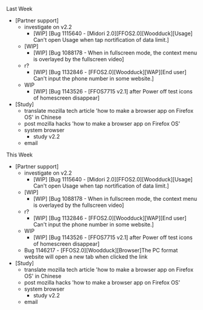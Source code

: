 Last Week

* [Partner support]
  - investigate on v2.2
    - [WIP] [Bug 1115640 - [Midori 2.0][FFOS2.0][Woodduck][Usage] Can't open Usage when tap nortification of data limit.]
  - [WIP]
    - [WIP] [Bug 1088178 - When in fullscreen mode, the context menu is overlayed by the fullscreen video]
  - r?
    - [WIP] [Bug 1132846 - [FFOS2.0][Woodduck][WAP][End user] Can't input the phone number in some website.]
  - WIP
    - [WIP] [Bug 1143526 - [FFOS7715 v2.1] after Power off test icons of homescreen disappear]
* [Study]
  - translate mozilla tech article 'how to make a browser app on Firefox OS' in Chinese
  - post mozilla hacks 'how to make a browser app on Firefox OS'
  - system browser
    - study v2.2
  - email

This Week

* [Partner support]
  - investigate on v2.2
    - [WIP] [Bug 1115640 - [Midori 2.0][FFOS2.0][Woodduck][Usage] Can't open Usage when tap nortification of data limit.]
  - [WIP]
    - [WIP] [Bug 1088178 - When in fullscreen mode, the context menu is overlayed by the fullscreen video]
  - r?
    - [WIP] [Bug 1132846 - [FFOS2.0][Woodduck][WAP][End user] Can't input the phone number in some website.]
  - WIP
    - [WIP] [Bug 1143526 - [FFOS7715 v2.1] after Power off test icons of homescreen disappear]
  - Bug 1146217 - [FFOS2.0][Woodduck][Browser]The PC format website will open a new tab when clicked the link
* [Study]
  - translate mozilla tech article 'how to make a browser app on Firefox OS' in Chinese
  - post mozilla hacks 'how to make a browser app on Firefox OS'
  - system browser
    - study v2.2
  - email
